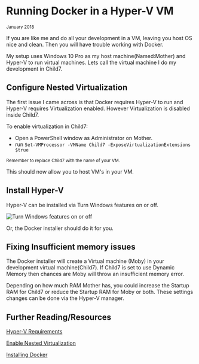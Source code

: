 # Running Docker in a Hyper-V VM
<sub>January 2018<sub>

If you are like me and do all your development in a VM, leaving you host OS nice and clean. Then you will have trouble working with Docker. 

My setup uses Windows 10 Pro as my host machine(Named:Mother) and Hyper-V to run virtual machines. Lets call the virtual machine I do my development in Child7. 

## Configure Nested Virtualization
The first issue I came across is that Docker requires Hyper-V to run and Hyper-V requires Virtualization enabled. However Virtualization is disabled inside Child7. 

To enable virtualization in Child7: 
- Open a PowerShell window as Administrator on Mother.
- run 
```Set-VMProcessor -VMName Child7 -ExposeVirtualizationExtensions $true``` 

<sub>Remember to replace Child7 with the name of your VM.<sub> 

This should now allow you to host VM's in your VM.

## Install Hyper-V
Hyper-V can be installed via Turn Windows features on or off.

![Turn Windows features on or off](enableHyperV.PNG)

Or, the Docker installer should do it for you.

## Fixing Insufficient memory issues

The Docker installer will create a Virtual machine (Moby) in your development virtual machine(Child7). If Child7 is set to use Dynamic Memory then chances are Moby will throw an insufficient memory error. 

Depending on how much RAM Mother has, you could increase the Startup RAM for Child7 or reduce the Startup RAM for Moby or both. These settings changes can be done via the Hyper-V manager.


## Further Reading/Resources
[Hyper-V Requirements](https://docs.microsoft.com/en-us/virtualization/hyper-v-on-windows/reference/hyper-v-requirements)

[Enable Nested Virtualization](https://docs.microsoft.com/en-us/virtualization/hyper-v-on-windows/user-guide/nested-virtualization)

[Installing Docker](https://docs.docker.com/docker-for-windows/install/)